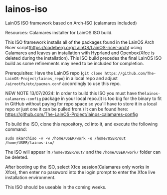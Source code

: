 # lainos-iso
LainOS ISO framework based on Arch-ISO (calamares included)

Resources:
 Calamares installer for LainOS ISO build.

This ISO framework installs all of the packages found in the LainOS Arch Ricer script(https://codeberg.org/LainOS/LainOS-ricer-arch) using Calamares and leaves an installation with Hyprland and Openbox(Xfce is deleted during the installation). This ISO build precedes the final LainOS ISO build as some refinements may need to be included for completion.

Prerequisites: Have the LainOS repo (`git clone https://github.com/The-LainOS-Project/lainos_repo`) in a local repo and adjust `/airootfs/etc/pacman.conf` accordingly to use this repo.

NEW NOTE 13/07/2024: In order to build this ISO you must have the`lainos-calamares-config` package in your local repo.(it is too big for the binary to fit in GitHub without paying for repo space so you'll have to store it in a local repo or just one it can be pulled from.) It can be found here: https://github.com/The-LainOS-Project/lainos-calamares-config

To build the ISO, clone this repository, cd into it, and execute the following command:

`sudo mkarchiso -v -w /home/USER/work -o /home/USER/out /home/USER/lainos-iso/`

The ISO will appear in `/home/USER/out/` and the `/home/USER/work/` folder can be deleted.

After booting up the ISO, select Xfce session(Calamares only works in Xfce), then enter no password into the login prompt to enter the Xfce live installation environment.

This ISO should be useable in the coming weeks.
